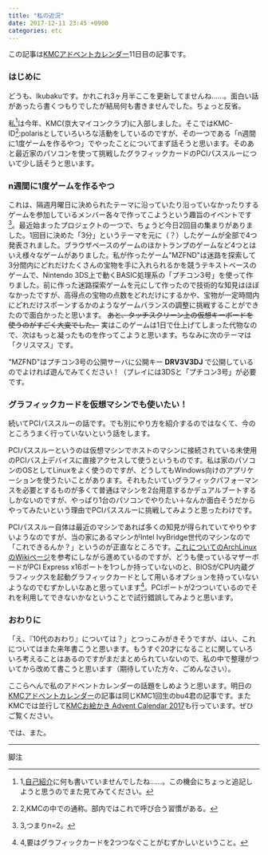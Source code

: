```yaml
---
title: "私の近況"
date: 2017-12-11 23:45 +0900
categories: etc
---
```

この記事は[KMCアドベントカレンダー](https://adventar.org/calendars/2323 "KMC Advent Calendar 2017")11日目の記事です。

### はじめに
どうも、Ikubakuです。かれこれ3ヶ月半ここを更新してませんね......。面白い話があったら書くつもりでしたが結局何も書きませんでした。ちょっと反省。

私[^1]は今年、KMC(京大マイコンクラブ)に入部しました。そこではKMC-ID[^2]:polarisとしていろいろな活動をしているのですが、その一つである「n週間に1度ゲームを作るやつ」でやったことについてまず話そうと思います。そのあと最近家のパソコンを使って挑戦したグラフィックカードのPCIパススルーについて少し話そうと思います。

[^1]:1,[自己紹介](https://h-teramura.github.io/about/ "自己紹介")に何も書いていませんでしたね......。この機会にちょっと追記しようと思うのでまた見てみてください。
[^2]:2,KMCの中での通称。部内ではこれで呼び合う習慣がある。

### n週間に1度ゲームを作るやつ
これは、隔週月曜日に決められたテーマに沿っていたり沿っていなかったりするゲームを参加しているメンバー各々で作ってこようという趣旨のイベントです[^3]。最近始まったプロジェクトの一つで、ちょうど今日2回目の集まりがありました。1回目に決めた「3分」というテーマを元に（？）したゲームが全部で4つ発表されました。ブラウザベースのゲームのほかトランプのゲームなど4つとはいえ様々なゲームがありました。私が作ったゲーム"MZFND"は迷路を探索して3分間内にどれだけたくさんの宝物を手に入れられるかを競うテキストベースのゲームで、Nintendo 3DS上で動くBASIC処理系の「プチコン3号」を使って作りました。前に作った迷路探索ゲームを元にして作ったので技術的な知見はほぼなかったですが、高得点の宝物の点数をどれだけにするかや、宝物が一定時間内にどれだけスポーンするかのようなゲームバランスの調整に挑戦することができたので面白かったと思います。 ~~あと、タッチスクリーン上の仮想キーボードを使うのがすごく大変でした。~~
実はこのゲームは1日で仕上げてしまった代物なので、次はもっと凝ったものを作ってこようと思います。ちなみに次のテーマは「クリスマス」です。

"MZFND"はプチコン3号の公開サーバに公開キー __DRV3V3DJ__ で公開しているのでよければ遊んでみてください！（プレイには3DSと「プチコン3号」が必要です。

[^3]:3,つまりn=2。

### グラフィックカードを仮想マシンでも使いたい！
続いてPCIパススルーの話です。でも別にやり方を紹介するのではなくて、今のところうまく行っていないという話をします。

PCIパススルーというのは仮想マシンでホストのマシンに接続されている未使用のPCIバス上デバイスに直接アクセスして使うというものです。私は家のパソコンのOSとしてLinuxをよく使うのですが、どうしてもWindows向けのアプリケーションを使うたいことがあります。それもたいていグラフィックパフォーマンスを必要とするものが多くて普通はマシンを2台用意するかデュアルブートするしかないのですが、やっぱり1台のパソコンでやりたい＋なんか面白そうだからやってみたいという理由でPCIパススルーに挑戦してみようと思ったわけです。

PCIパススルー自体は最近のマシンであれば多くの知見が得られていてやりやすいようなのですが、当の家にあるマシンがIntel IvyBridge世代のマシンなので「これできるんか？」というのが正直なところです。[これについてのArchLinuxのWikiページ](https://wiki.archlinux.jp/index.php/OVMF_%E3%81%AB%E3%82%88%E3%82%8B_PCI_%E3%83%91%E3%82%B9%E3%82%B9%E3%83%AB%E3%83%BC "OVMFによるPCIパススルー")を参考にしながら進めているのですが、どうも使っているマザーボードがPCI Express x16ポートを1つしか持っていないのと、BIOSがCPU内蔵グラフィックスを起動グラフィックカードとして用いるオプションを持っていないようなのでむずかしいなあと思っています[^4]。PCIポートが2つついているのでそれを利用してできないかなということで試行錯誤してみようと思います。

[^4]:4,要はグラフィックカードを2つつなぐことがむずかしいということ。

### おわりに
「え、『10代のおわり』については？」とつっこみがきそうですが、はい、これについてはまた来年書こうと思います。もうすぐ20才になることに関していろいろ考えることはあるのですがまだまとめられていないので、私の中で整理がついてから改めて書こうと思います（期待していた方々、ごめんなさい）。

ここらへんで私のアドベントカレンダーの話題をしめようと思います。明日の[KMCアドベントカレンダー](https://adventar.org/calendars/2323 "KMC Advent Calendar 2017")の記事は同じKMC1回生のbu4君の記事です。またKMCでは並行して[KMCお絵かき Advent Calendar 2017](https://adventar.org/calendars/2325 "KMCお絵かき Advent Calendar 2017")も行っています。ぜひご覧ください。

では、また。

*****
脚注
